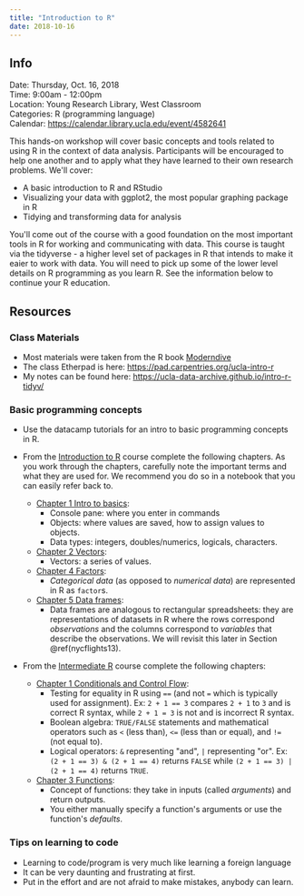 ```yaml
---
title: "Introduction to R"
date: 2018-10-16
---
```


## Info

Date: Thursday, Oct. 16, 2018  
Time: 9:00am - 12:00pm   
Location: Young Research Library, West Classroom  
Categories: R (programming language)  
Calendar: https://calendar.library.ucla.edu/event/4582641    

This hands-on workshop will cover basic concepts and tools related to using R in the context of data analysis. Participants will be encouraged to help one another and to apply what they have learned to their own research problems.  We'll cover:

* A basic introduction to R and RStudio
* Visualizing your data with ggplot2, the most popular graphing package in R
* Tidying and transforming data for analysis

You'll come out of the course with a good foundation on the most important tools in R for working and communicating with data.  This course is taught via the tidyverse - a higher level set of packages in R that intends to make it eaier to work with data. You will need to pick up some of the lower level details on R programming as you learn R. See the information below to continue your R education.

## Resources

### Class Materials

* Most materials were taken from the R book [Moderndive](http://moderndive.com/)
* The class Etherpad is here: <https://pad.carpentries.org/ucla-intro-r>
* My notes can be found here: https://ucla-data-archive.github.io/intro-r-tidyv/

### Basic programming concepts

* Use the datacamp tutorials for an intro to basic programming concepts in R.

* From the [Introduction to R](https://www.datacamp.com/courses/free-introduction-to-r) course complete the following chapters.  As you work through the chapters, carefully note the important terms and what they are used for.  We recommend you do so in a notebook that you can easily refer back to.
    + [Chapter 1 Intro to basics](https://campus.datacamp.com/courses/free-introduction-to-r/chapter-1-intro-to-basics-1?ex=1):
        + Console pane: where you enter in commands
        + Objects: where values are saved, how to assign values to objects.
        + Data types: integers, doubles/numerics, logicals, characters.
    + [Chapter 2 Vectors](https://campus.datacamp.com/courses/free-introduction-to-r/chapter-2-vectors-2?ex=1):
        + Vectors: a series of values.
    + [Chapter 4 Factors](https://campus.datacamp.com/courses/free-introduction-to-r/chapter-4-factors-4?ex=1):
        + *Categorical data* (as opposed to *numerical data*) are represented in R as `factor`s.
    + [Chapter 5 Data frames](https://campus.datacamp.com/courses/free-introduction-to-r/chapter-5-data-frames?ex=1):
        + Data frames are analogous to rectangular spreadsheets: they are representations of datasets in R where the rows correspond *observations* and the columns correspond to *variables* that describe the observations. We will revisit this later in Section \@ref(nycflights13).
* From the [Intermediate R](https://www.datacamp.com/courses/intermediate-r) course complete the following chapters:
    + [Chapter 1 Conditionals and Control Flow](https://campus.datacamp.com/courses/intermediate-r/chapter-1-conditionals-and-control-flow?ex=1):
        + Testing for equality in R using `==` (and not `=` which is typically used for assignment). Ex: `2 + 1 == 3` compares `2 + 1` to `3` and is correct R syntax, while `2 + 1 = 3` is not and is incorrect R syntax.
        + Boolean algebra: `TRUE/FALSE` statements and mathematical operators such as `<` (less than), `<=` (less than or equal), and `!=` (not equal to).
        + Logical operators: `&` representing "and", `|` representing "or". Ex: `(2 + 1 == 3) & (2 + 1 == 4)` returns `FALSE` while `(2 + 1 == 3) | (2 + 1 == 4)` returns `TRUE`.
    + [Chapter 3 Functions](https://campus.datacamp.com/courses/intermediate-r/chapter-3-functions?ex=1):
        + Concept of functions: they take in inputs (called *arguments*) and return outputs.
        + You either manually specify a function's arguments or use the function's *defaults*.

### Tips on learning to code

* Learning to code/program is very much like learning a foreign language
* It can be very daunting and frustrating at first.
* Put in the effort and are not afraid to make mistakes, anybody can learn.
